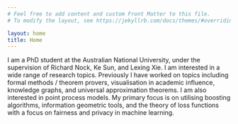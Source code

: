 ```yaml
---
# Feel free to add content and custom Front Matter to this file.
# To modify the layout, see https://jekyllrb.com/docs/themes/#overriding-theme-defaults

layout: home
title: Home
---
```


I am a PhD student at the Australian National University, under the supervision of Richard Nock, Ke Sun, and Lexing Xie. I am interested in a wide range of research topics. Previously I have worked on topics including formal methods / theorem provers, visualisation in academic influence, knowledge graphs, and universal approximation theorems. I am also interested in point process models. My primary focus is on utilising boosting algorithms, information geometric tools, and the theory of loss functions with a focus on fairness and privacy in machine
learning.